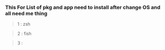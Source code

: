 ### This For List of pkg and app need to install after change OS and all need me thing


> 1 : zsh


> 2 : fish


> 3 : 
